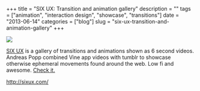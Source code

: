 +++
title = "SIX UX: Transition and animation gallery"
description = ""
tags = ["animation", "interaction design", "showcase", "transitions"]
date = "2013-06-14"
categories = ["blog"]
slug = "six-ux-transition-and-animation-gallery"
+++



  <div class="notebook-screenshot"><a href="http://sixux.com/"><img src="/media/bluga/wt51bbb49a4f492_large.jpg"/></a></div><p><a href="http://sixux.com/">SIX UX</a> is a gallery of transitions and animations shown as 6 second videos. Andreas Popp combined Vine app videos with tumblr to showcase otherwise ephemeral movements found around the web. Low fi and awesome. <a href="http://sixux.com/">Check it.</a></p>

    
  <a href="http://sixux.com/">http://sixux.com/</a>
